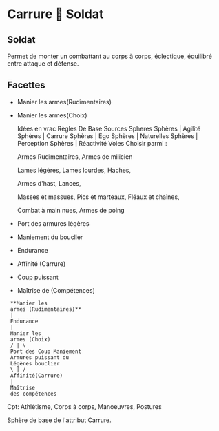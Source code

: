 # Carrure  Soldat

## Soldat

Permet de monter un combattant au corps à corps, éclectique, équilibré entre attaque et défense.

## Facettes

* Manier les armes\(Rudimentaires\)
* Manier les armes\(Choix\)

  Idées en vrac Règles De Base Sources Spheres Sphères \| Agilité Sphères \| Carrure Sphères \| Ego Sphères \| Naturelles Sphères \| Perception Sphères \| Réactivité Voies Choisir parmi :

  Armes Rudimentaires, Armes de milicien

  Lames légères, Lames lourdes, Haches,

  Armes d'hast, Lances,

  Masses et massues, Pics et marteaux, Fléaux et chaînes,

  Combat à main nues, Armes de poing

* Port des armures légères
* Maniement du bouclier
* Endurance
* Affinité \(Carrure\)
* Coup puissant
* Maîtrise de \(Compétences\)

```text
 **Manier les 
 armes (Rudimentaires)**
 |
 Endurance
 |
 Manier les
 armes (Choix)
 / | \
 Port des Coup Maniement 
 Armures puissant du
 Légères bouclier
 \ | /
 Affinité(Carrure)
 |
 Maîtrise 
 des compétences
```

Cpt: Athlétisme, Corps à corps, Manoeuvres, Postures

Sphère de base de l'attribut Carrure.

